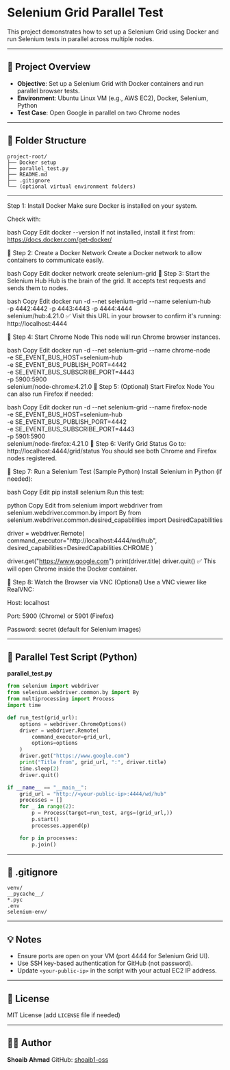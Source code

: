 # Selenium Grid Parallel Test

This project demonstrates how to set up a Selenium Grid using Docker and run Selenium tests in parallel across multiple nodes.

---

## 🔧 Project Overview

* **Objective**: Set up a Selenium Grid with Docker containers and run parallel browser tests.
* **Environment**: Ubuntu Linux VM (e.g., AWS EC2), Docker, Selenium, Python
* **Test Case**: Open Google in parallel on two Chrome nodes

---

## 📁 Folder Structure

```
project-root/
├── Docker setup
├── parallel_test.py
├── README.md
├── .gitignore
└── (optional virtual environment folders)
```

---
 Step 1: Install Docker
Make sure Docker is installed on your system.

Check with:

bash
Copy
Edit
docker --version
If not installed, install it first from: https://docs.docker.com/get-docker/

🔹 Step 2: Create a Docker Network
Create a Docker network to allow containers to communicate easily.

bash
Copy
Edit
docker network create selenium-grid
🔹 Step 3: Start the Selenium Hub
Hub is the brain of the grid. It accepts test requests and sends them to nodes.

bash
Copy
Edit
docker run -d --net selenium-grid --name selenium-hub \
  -p 4442:4442 -p 4443:4443 -p 4444:4444 \
  selenium/hub:4.21.0
✅ Visit this URL in your browser to confirm it's running:
http://localhost:4444

🔹 Step 4: Start Chrome Node
This node will run Chrome browser instances.

bash
Copy
Edit
docker run -d --net selenium-grid --name chrome-node \
  -e SE_EVENT_BUS_HOST=selenium-hub \
  -e SE_EVENT_BUS_PUBLISH_PORT=4442 \
  -e SE_EVENT_BUS_SUBSCRIBE_PORT=4443 \
  -p 5900:5900 \
  selenium/node-chrome:4.21.0
🔹 Step 5: (Optional) Start Firefox Node
You can also run Firefox if needed:

bash
Copy
Edit
docker run -d --net selenium-grid --name firefox-node \
  -e SE_EVENT_BUS_HOST=selenium-hub \
  -e SE_EVENT_BUS_PUBLISH_PORT=4442 \
  -e SE_EVENT_BUS_SUBSCRIBE_PORT=4443 \
  -p 5901:5900 \
  selenium/node-firefox:4.21.0
🔹 Step 6: Verify Grid Status
Go to:
http://localhost:4444/grid/status
You should see both Chrome and Firefox nodes registered.

🔹 Step 7: Run a Selenium Test (Sample Python)
Install Selenium in Python (if needed):

bash
Copy
Edit
pip install selenium
Run this test:

python
Copy
Edit
from selenium import webdriver
from selenium.webdriver.common.by import By
from selenium.webdriver.common.desired_capabilities import DesiredCapabilities

driver = webdriver.Remote(
    command_executor="http://localhost:4444/wd/hub",
    desired_capabilities=DesiredCapabilities.CHROME
)

driver.get("https://www.google.com")
print(driver.title)
driver.quit()
✅ This will open Chrome inside the Docker container.

🔹 Step 8: Watch the Browser via VNC (Optional)
Use a VNC viewer like RealVNC:

Host: localhost

Port: 5900 (Chrome) or 5901 (Firefox)

Password: secret (default for Selenium images)



---

## 🧪 Parallel Test Script (Python)

**parallel\_test.py**

```python
from selenium import webdriver
from selenium.webdriver.common.by import By
from multiprocessing import Process
import time

def run_test(grid_url):
    options = webdriver.ChromeOptions()
    driver = webdriver.Remote(
        command_executor=grid_url,
        options=options
    )
    driver.get("https://www.google.com")
    print("Title from", grid_url, ":", driver.title)
    time.sleep(2)
    driver.quit()

if __name__ == "__main__":
    grid_url = "http://<your-public-ip>:4444/wd/hub"
    processes = []
    for _ in range(2):
        p = Process(target=run_test, args=(grid_url,))
        p.start()
        processes.append(p)

    for p in processes:
        p.join()
```

---

## 📄 .gitignore

```
venv/
__pycache__/
*.pyc
.env
selenium-env/
```

---

## 💡 Notes

* Ensure ports are open on your VM (port 4444 for Selenium Grid UI).
* Use SSH key-based authentication for GitHub (not password).
* Update `<your-public-ip>` in the script with your actual EC2 IP address.

---

## 📘 License

MIT License (add `LICENSE` file if needed)

---

## 👨‍💻 Author

**Shoaib Ahmad**
GitHub: [shoaib1-oss](https://github.com/shoaib1-oss)
